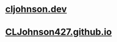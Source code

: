 # [cljohnson.dev](https://cljohnson.dev/)

# [CLJohnson427.github.io](https://cljohnson427.github.io/)

